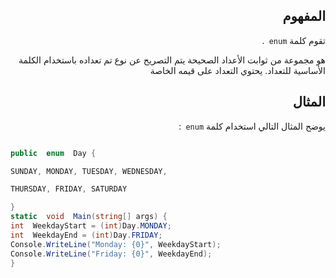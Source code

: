<div dir="rtl">



## المفهوم 
تقوم كلمة
`enum `.

هو مجموعة من ثوابت الأعداد الصحيحة يتم التصريح عن نوع تم تعداده باستخدام الكلمة الأساسية للتعداد. يحتوي التعداد على قيمه الخاصة


## المثال

يوضح المثال التالي استخدام كلمة `enum `:

</div>

  

```C#

public  enum  Day {

SUNDAY, MONDAY, TUESDAY, WEDNESDAY,

THURSDAY, FRIDAY, SATURDAY

}
static  void  Main(string[] args) {
int  WeekdayStart = (int)Day.MONDAY;
int  WeekdayEnd = (int)Day.FRIDAY;
Console.WriteLine("Monday: {0}", WeekdayStart);
Console.WriteLine("Friday: {0}", WeekdayEnd);
}

  
